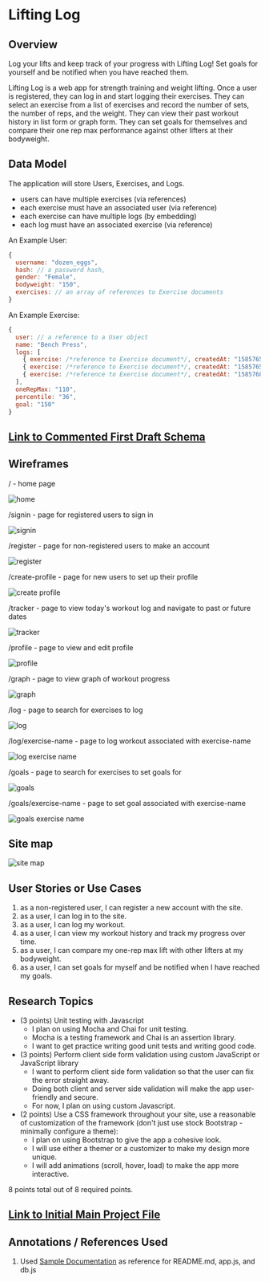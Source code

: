 # Lifting Log

## Overview

Log your lifts and keep track of your progress with Lifting Log! Set goals for yourself and be notified when you have reached them.

Lifting Log is a web app for strength training and weight lifting. Once a user is registered, they can log in and start logging their exercises. They can select an exercise from a list of exercises and record the number of sets, the number of reps, and the weight. They can view their past workout history in list form or graph form. They can set goals for themselves and compare their one rep max performance against other lifters at their bodyweight. 

## Data Model

The application will store Users, Exercises, and Logs.

* users can have multiple exercises (via references)
* each exercise must have an associated user (via reference)
* each exercise can have multiple logs (by embedding)
* each log must have an associated exercise (via reference)

An Example User:

```javascript
{
  username: "dozen_eggs",
  hash: // a password hash,
  gender: "Female",
  bodyweight: "150",
  exercises: // an array of references to Exercise documents
}
```

An Example Exercise:

```javascript
{
  user: // a reference to a User object
  name: "Bench Press",
  logs: [
    { exercise: /*reference to Exercise document*/, createdAt: "1585765350694", sets: "3", reps: "5", weight: "80"},
    { exercise: /*reference to Exercise document*/, createdAt: "1585765372594", sets: "2", reps: "1", weight: "110"},
    { exercise: /*reference to Exercise document*/, createdAt: "1585768297257", sets: "5", reps: "5", weight: "85"}
  ],
  oneRepMax: "110", 
  percentile: "36",
  goal: "150"
}
```


## [Link to Commented First Draft Schema](db.js) 


## Wireframes

/ - home page

![home](documentation/home.jpg)

/signin - page for registered users to sign in

![signin](documentation/signin.jpg)

/register - page for non-registered users to make an account

![register](documentation/register.jpg)

/create-profile - page for new users to set up their profile

![create profile](documentation/create-profile.jpg)

/tracker - page to view today's workout log and navigate to past or future dates

![tracker](documentation/tracker.jpg)

/profile - page to view and edit profile 

![profile](documentation/profile.jpg)

/graph - page to view graph of workout progress

![graph](documentation/graph.jpg)

/log - page to search for exercises to log

![log](documentation/log.jpg)

/log/exercise-name - page to log workout associated with exercise-name

![log exercise name](documentation/log-exercise-name.jpg)

/goals - page to search for exercises to set goals for

![goals](documentation/goals.jpg)

/goals/exercise-name - page to set goal associated with exercise-name

![goals exercise name](documentation/goals-exercise-name.jpg)


## Site map

![site map](documentation/sitemap.jpg)


## User Stories or Use Cases

1. as a non-registered user, I can register a new account with the site.
2. as a user, I can log in to the site.
3. as a user, I can log my workout.
4. as a user, I can view my workout history and track my progress over time.
5. as a user, I can compare my one-rep max lift with other lifters at my bodyweight.
6. as a user, I can set goals for myself and be notified when I have reached my goals.

## Research Topics

* (3 points) Unit testing with Javascript
    * I plan on using Mocha and Chai for unit testing.
    * Mocha is a testing framework and Chai is an assertion library.
    * I want to get practice writing good unit tests and writing good code.
* (3 points) Perform client side form validation using custom JavaScript or JavaScript library
    * I want to perform client side form validation so that the user can fix the error straight away.
    * Doing both client and server side validation will make the app user-friendly and secure.
    * For now, I plan on using custom Javascript.
* (2 points) Use a CSS framework throughout your site, use a reasonable of customization of the framework (don't just use stock Bootstrap - minimally configure a theme):
    * I plan on using Bootstrap to give the app a cohesive look.
    * I will use either a themer or a customizer to make my design more unique.
    * I will add animations (scroll, hover, load) to make the app more interactive.

8 points total out of 8 required points. 

## [Link to Initial Main Project File](app.js) 


## Annotations / References Used
1. Used [Sample Documentation](https://github.com/nyu-csci-ua-0480-008-spring-2017/final-project-example) as reference for README.md, app.js, and db.js
